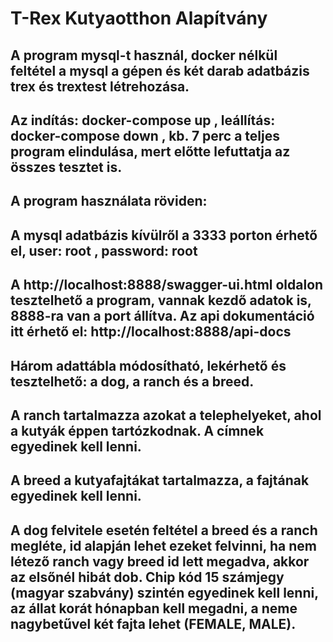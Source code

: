 # T-Rex Kutyaotthon Alapítvány 

## A program mysql-t használ, docker nélkül feltétel a mysql a gépen és két darab adatbázis trex és trextest létrehozása. 
## Az indítás: docker-compose up , leállítás: docker-compose down , kb. 7 perc a teljes program elindulása, mert előtte lefuttatja az összes tesztet is.
## A program használata röviden:
## A mysql adatbázis kívülről a 3333 porton érhető el, user: root , password: root
## A http://localhost:8888/swagger-ui.html oldalon tesztelhető a program, vannak kezdő adatok is, 8888-ra van a port állítva. Az api dokumentáció itt érhető el: http://localhost:8888/api-docs
## Három adattábla módosítható, lekérhető és tesztelhető: a dog, a ranch és a breed.
## A ranch tartalmazza azokat a telephelyeket, ahol a kutyák éppen tartózkodnak. A címnek egyedinek kell lenni.
## A breed a kutyafajtákat tartalmazza, a fajtának egyedinek kell lenni.
## A dog felvitele esetén feltétel a breed és a ranch megléte, id alapján lehet ezeket felvinni, ha nem létező ranch vagy breed id lett megadva, akkor az elsőnél hibát dob. Chip kód 15 számjegy (magyar szabvány) szintén egyedinek kell lenni, az állat korát hónapban kell megadni, a neme nagybetűvel két fajta lehet (FEMALE, MALE). 


